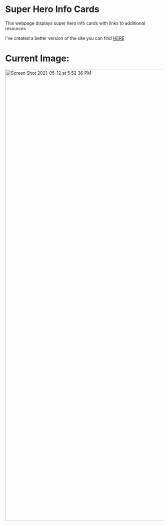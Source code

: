 # Super Hero Info Cards

This webpage displays super hero info cards with links to additional resources 

I've created a better version of the site you can find <a href="https://rhollings.github.io/SuperHero-Page/" target="_blank">HERE</a>

# Current Image: 

<img width="1440" alt="Screen Shot 2021-05-12 at 5 52 36 PM" src="https://user-images.githubusercontent.com/75183667/118005706-e8d29a00-b34a-11eb-89cb-9258d581f8c7.png">

